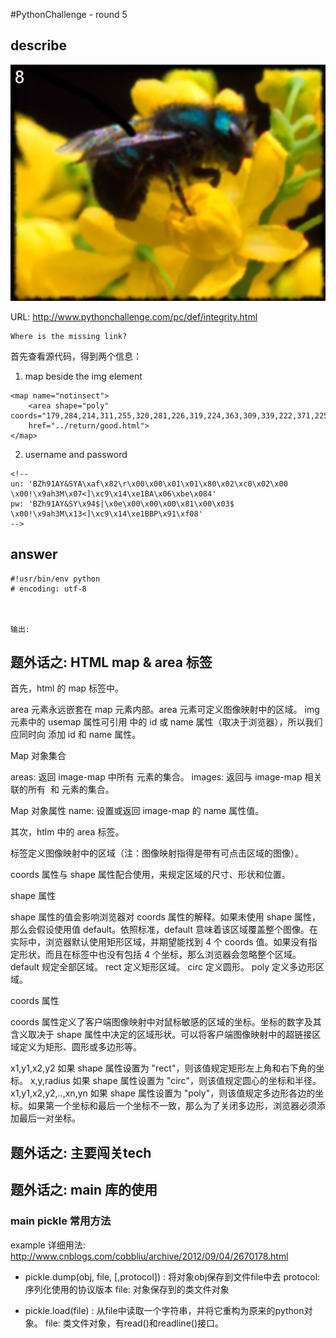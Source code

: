 #PythonChallenge - round 5

## describe
![alt text][stage_one_img]

[stage_one_img]: ../images/round8

URL: http://www.pythonchallenge.com/pc/def/integrity.html

```
Where is the missing link?
```

首先查看源代码，得到两个信息：

1. map beside the img element

```
<map name="notinsect">
	<area shape="poly"
coords="179,284,214,311,255,320,281,226,319,224,363,309,339,222,371,225,411,229,404,242,415,252,428,233,428,214,394,207,383,205,390,195,423,192,439,193,442,209,440,215,450,221,457,226,469,202,475,187,494,188,494,169,498,147,491,121,477,136,481,96,471,94,458,98,444,91,420,87,405,92,391,88,376,82,350,79,330,82,314,85,305,90,299,96,290,103,276,110,262,114,225,123,212,125,185,133,138,144,118,160,97,168,87,176,110,180,145,176,153,176,150,182,137,190,126,194,121,198,126,203,151,205,160,195,168,217,169,234,170,260,174,282" 
	href="../return/good.html">
</map>
```
2. username and password

```
<!--
un: 'BZh91AY&SYA\xaf\x82\r\x00\x00\x01\x01\x80\x02\xc0\x02\x00 \x00!\x9ah3M\x07<]\xc9\x14\xe1BA\x06\xbe\x084'
pw: 'BZh91AY&SY\x94$|\x0e\x00\x00\x00\x81\x00\x03$ \x00!\x9ah3M\x13<]\xc9\x14\xe1BBP\x91\xf08'
-->
```



## answer
```
#!usr/bin/env python
# encoding: utf-8



输出:

```

## 题外话之: HTML map & area 标签
首先，html 的 map 标签中。

area 元素永远嵌套在 map 元素内部。area 元素可定义图像映射中的区域。 
img 元素中的 usemap 属性可引用 <map> 中的 id 或 name 属性（取决于浏览器），所以我们应同时向 <map> 添加 id 和 name 属性。

Map 对象集合

areas: 返回 image-map 中所有 <area> 元素的集合。
images: 返回与 image-map 相关联的所有 <img> 和 <object> 元素的集合。

Map 对象属性
name: 设置或返回 image-map 的 name 属性值。

其次，htlm 中的 area 标签。

<area> 标签定义图像映射中的区域（注：图像映射指得是带有可点击区域的图像）。

coords 属性与 shape 属性配合使用，来规定区域的尺寸、形状和位置。

shape 属性

shape 属性的值会影响浏览器对 coords 属性的解释。如果未使用 shape 属性，那么会假设使用值 default。依照标准，default 意味着该区域覆盖整个图像。在实际中，浏览器默认使用矩形区域，并期望能找到 4 个 coords 值。如果没有指定形状，而且在标签中也没有包括 4 个坐标，那么浏览器会忽略整个区域。
default	规定全部区域。
rect	定义矩形区域。
circ	定义圆形。
poly	定义多边形区域。

coords 属性

coords 属性定义了客户端图像映射中对鼠标敏感的区域的坐标。坐标的数字及其含义取决于 shape 属性中决定的区域形状。可以将客户端图像映射中的超链接区域定义为矩形、圆形或多边形等。

x1,y1,x2,y2	如果 shape 属性设置为 "rect"，则该值规定矩形左上角和右下角的坐标。
x,y,radius	如果 shape 属性设置为 "circ"，则该值规定圆心的坐标和半径。
x1,y1,x2,y2,..,xn,yn	如果 shape 属性设置为 "poly"，则该值规定多边形各边的坐标。如果第一个坐标和最后一个坐标不一致，那么为了关闭多边形，浏览器必须添加最后一对坐标。



## 题外话之: 主要闯关tech


## 题外话之:  main 库的使用


### main pickle 常用方法

example
详细用法: http://www.cnblogs.com/cobbliu/archive/2012/09/04/2670178.html

- pickle.dump(obj, file, [,protocol]) : 将对象obj保存到文件file中去
protocol: 序列化使用的协议版本
file: 对象保存到的类文件对象

- pickle.load(file) : 从file中读取一个字符串，并将它重构为原来的python对象。
file: 类文件对象，有read()和readline()接口。
